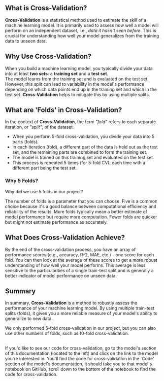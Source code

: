 ## What is Cross-Validation?

__Cross-Validation__ is a statistical method used to estimate the skill of a machine learning model. It is primarily used to assess how well a model will perform on an independent dataset, i.e., _data it hasn't seen before_. This is crucial for understanding how well your model generalizes from the training data to unseen data.

## Why Use Cross-Validation?

When you build a machine learning model, you typically divide your data into at least __two sets__: a __training set__ and a __test set__.<br> 
The model learns from the training set and is evaluated on the test set. However, this split can lead to variability in the model's performance depending on which data points end up in the training set and which in the test set. __Cross-Validation__ helps to mitigate this by using multiple splits.

## What are 'Folds' in Cross-Validation?

In the context of __Cross-Validation__, the term _"fold"_ refers to each separate iteration, or _"split"_, of the dataset.

- When you perform 5-fold cross-validation, you divide your data into 5 parts (folds).
- In each iteration (fold), a different part of the data is held out as the test set, and the remaining parts are combined to form the training set.
- The model is trained on this training set and evaluated on the test set.
- This process is repeated 5 times (for 5-fold CV), each time with a different part being the test set.

### Why 5 Folds? 
Why did we use 5 folds in our project?<br>

The number of folds is a parameter that you can choose. Five is a common choice because it's a good balance between computational efficiency and reliability of the results. More folds typically mean a better estimate of model performance but require more computation. Fewer folds are quicker but might not estimate performance as accurately.

## What Does Cross-Validation Achieve?

By the end of the cross-validation process, you have an array of performance scores (e.g., accuracy, R^2, MAE, etc.) - one score for each fold. You can then look at the average of these scores to get a more robust understanding of how well your model performs. This average is less sensitive to the particularities of a single train-test split and is generally a better indicator of model performance on unseen data.

## Summary

In summary, __Cross-Validation__ is a method to robustly assess the performance of your machine learning model. By using multiple train-test splits (folds), it gives you a more reliable measure of your model's ability to generalize to new data.

We only performed 5-fold cross-validation in our project, but you can also use other numbers of folds, such as 10-fold cross-validation. 

<br> If you'd like to see our code for cross-validation, go to the model's section of this documentation (located to the left) and click on the link to the model you're interested in. You'll find the code for cross-validation in the `Code' section of the model's documentation, it should take you to that model's notebook on GitHub, scroll down to the bottom of the notebook to find the code for cross-validation.